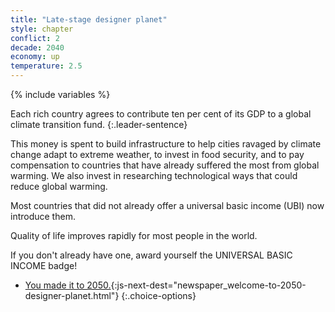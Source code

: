 ```yaml
---
title: "Late-stage designer planet"
style: chapter
conflict: 2
decade: 2040
economy: up
temperature: 2.5
---
```


{% include variables %}

Each rich country agrees to contribute ten per cent of its GDP to a global climate transition fund.
{:.leader-sentence}

This money is spent to build infrastructure to help cities ravaged by climate change adapt to extreme weather, to invest in food security, and to pay compensation to countries that have already suffered the most from global warming. We also invest in researching technological ways that could reduce global warming.

Most countries that did not already offer a universal basic income (UBI) now introduce them.

Quality of life improves rapidly for most people in the world.

If you don't already have one, award yourself the UNIVERSAL BASIC INCOME badge!

- [You made it to 2050.](part-page_2050.html){:js-next-dest="newspaper_welcome-to-2050-designer-planet.html"}
{:.choice-options}
